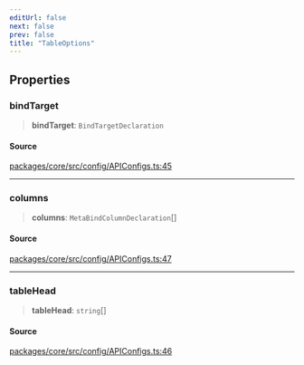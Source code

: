 ```yaml
---
editUrl: false
next: false
prev: false
title: "TableOptions"
---
```


## Properties

### bindTarget

> **bindTarget**: `BindTargetDeclaration`

#### Source

[packages/core/src/config/APIConfigs.ts:45](https://github.com/mProjectsCode/obsidian-meta-bind-plugin/blob/f9023ae676220bedb04ba32015467653a5c722bf/packages/core/src/config/APIConfigs.ts#L45)

***

### columns

> **columns**: `MetaBindColumnDeclaration`[]

#### Source

[packages/core/src/config/APIConfigs.ts:47](https://github.com/mProjectsCode/obsidian-meta-bind-plugin/blob/f9023ae676220bedb04ba32015467653a5c722bf/packages/core/src/config/APIConfigs.ts#L47)

***

### tableHead

> **tableHead**: `string`[]

#### Source

[packages/core/src/config/APIConfigs.ts:46](https://github.com/mProjectsCode/obsidian-meta-bind-plugin/blob/f9023ae676220bedb04ba32015467653a5c722bf/packages/core/src/config/APIConfigs.ts#L46)
